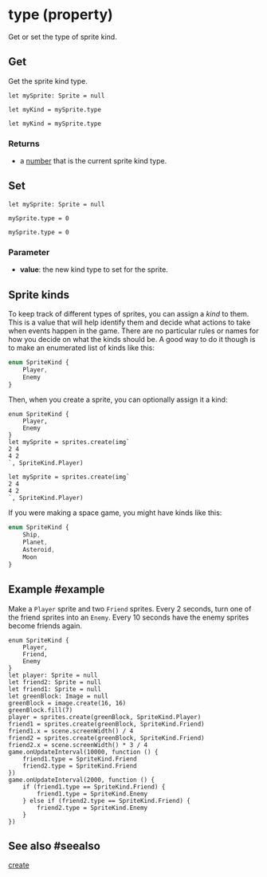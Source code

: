 # type (property)

Get or set the type of sprite kind.

## Get

Get the sprite kind type.

```block
let mySprite: Sprite = null

let myKind = mySprite.type
```

```typescript-ignore
let myKind = mySprite.type
```

### Returns

* a [number](/types/number) that is the current sprite kind type.

## Set

```block
let mySprite: Sprite = null

mySprite.type = 0
```

```typescript-ignore
mySprite.type = 0
```

### Parameter

* **value**: the new kind type to set for the sprite.

## Sprite kinds

To keep track of different types of sprites, you can assign a _kind_ to them. This is a value that will help identify them and decide what actions to take when events happen in the game. There are no particular rules or names for how you decide on what the kinds should be. A good way to do it though is to make an enumerated list of kinds like this:

```typescript
enum SpriteKind {
    Player,
    Enemy
}
```

Then, when you create a sprite, you can optionally assign it a kind:

```block
enum SpriteKind {
    Player,
    Enemy
}
let mySprite = sprites.create(img`
2 4
4 2
`, SpriteKind.Player)
```

```typescript-ignore
let mySprite = sprites.create(img`
2 4
4 2
`, SpriteKind.Player)
```

If you were making a space game, you might have kinds like this:

```typescript
enum SpriteKind {
    Ship,
    Planet,
    Asteroid,
    Moon
}
```

## Example #example

Make a ``Player`` sprite and two ``Friend`` sprites. Every 2 seconds, turn one of the friend sprites into an ``Enemy``. Every 10 seconds have the enemy sprites become friends again.

```blocks
enum SpriteKind {
    Player,
    Friend,
    Enemy
}
let player: Sprite = null
let friend2: Sprite = null
let friend1: Sprite = null
let greenBlock: Image = null
greenBlock = image.create(16, 16)
greenBlock.fill(7)
player = sprites.create(greenBlock, SpriteKind.Player)
friend1 = sprites.create(greenBlock, SpriteKind.Friend)
friend1.x = scene.screenWidth() / 4
friend2 = sprites.create(greenBlock, SpriteKind.Friend)
friend2.x = scene.screenWidth() * 3 / 4
game.onUpdateInterval(10000, function () {
    friend1.type = SpriteKind.Friend
    friend2.type = SpriteKind.Friend
})
game.onUpdateInterval(2000, function () {
    if (friend1.type == SpriteKind.Friend) {
        friend1.type = SpriteKind.Enemy
    } else if (friend2.type == SpriteKind.Friend) {
        friend2.type = SpriteKind.Enemy
    }
})
```

## See also #seealso

[create](/reference/sprites/sprite/create)
